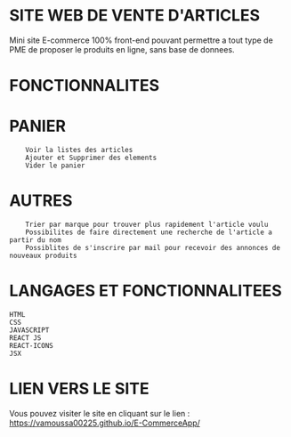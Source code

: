 # SITE WEB DE VENTE D'ARTICLES

Mini site E-commerce 100% front-end pouvant permettre a tout type de PME de proposer le produits en ligne, sans base de donnees.

# FONCTIONNALITES

# PANIER
        Voir la listes des articles 
        Ajouter et Supprimer des elements
        Vider le panier
# AUTRES
        Trier par marque pour trouver plus rapidement l'article voulu
        Possibilites de faire directement une recherche de l'article a partir du nom
        Possiblites de s'inscrire par mail pour recevoir des annonces de nouveaux produits

# LANGAGES ET FONCTIONNALITEES
    HTML
    CSS
    JAVASCRIPT
    REACT JS
    REACT-ICONS
    JSX

# LIEN VERS LE SITE

Vous pouvez visiter le site en cliquant sur le lien : https://vamoussa00225.github.io/E-CommerceApp/
